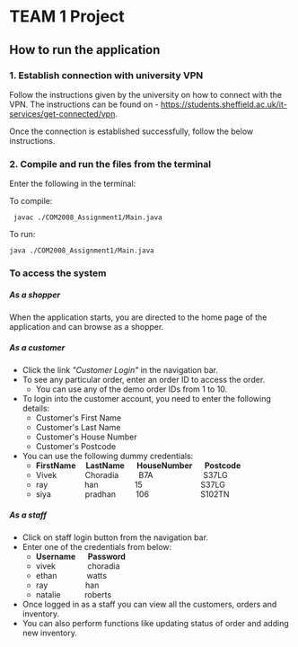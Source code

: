 # TEAM 1 Project

## How to run the application
### 1. Establish connection with university VPN
Follow the instructions given by the university on how to 
connect with the VPN. The instructions can be found on - https://students.sheffield.ac.uk/it-services/get-connected/vpn.

Once the connection is established successfully, follow the below instructions.

### 2. Compile and run the files from the terminal
 Enter the following in the terminal:

To compile:
```console
 javac ./COM2008_Assignment1/Main.java
```
To run:
```console
java ./COM2008_Assignment1/Main.java
```

### To access the system

##### As a shopper
When the application starts, you are directed to the home page of the application and can browse as a shopper.

##### As a customer
* Click the link *"Customer Login"* in the navigation bar. 
* To see any particular order, enter an order ID to access the order.
  * You can use any of the demo order IDs from 1 to 10.
* To login into the customer account, you need to enter the following details:
  * Customer's First Name
  * Customer's Last Name
  * Customer's House Number
  * Customer's Postcode
* You can use the following dummy credentials:
  * **FirstName** &emsp;**LastName** &emsp; **HouseNumber** &emsp; **Postcode**
  * Vivek &emsp; &emsp; &ensp; Choradia &emsp; &emsp;B7A &emsp; &emsp; &emsp; &emsp;&emsp; S37LG
  * ray &emsp; &emsp; &emsp; &nbsp; han &emsp; &emsp; &ensp;&emsp; 15 &emsp; &emsp; &emsp; &emsp;&emsp;&emsp; S37LG
  * siya &emsp;&emsp;&emsp; &ensp; pradhan &emsp;&emsp; 106 &emsp;&emsp;&emsp;&emsp;&emsp;&emsp; S102TN

##### As a staff
* Click on staff login button from the navigation bar.
* Enter one of the credentials from below:
  * **Username** &emsp; **Password**
  * vivek &emsp;&emsp;&emsp;&ensp; choradia
  * ethan  &emsp;&emsp;&emsp;&ensp;watts
  * ray  &emsp;&emsp;&emsp;&emsp;&ensp;han
  * natalie &emsp;&emsp;&ensp; roberts
* Once logged in as a staff you can view all the customers, orders and inventory. 
* You can also perform functions like updating status of order and adding new inventory. 